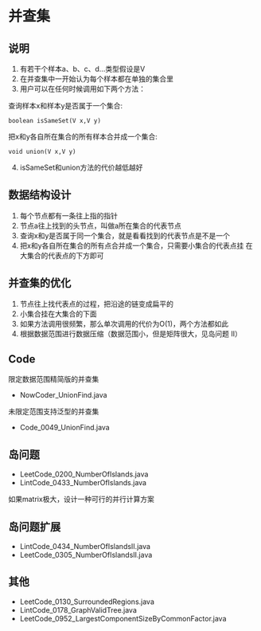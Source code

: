 # 并查集

## 说明

1. 有若干个样本a、b、c、d…类型假设是V
2. 在并查集中一开始认为每个样本都在单独的集合里
3. 用户可以在任何时候调用如下两个方法：

查询样本x和样本y是否属于一个集合:

```
boolean isSameSet(V x,V y)
```

把x和y各自所在集合的所有样本合并成一个集合:

```
void union(V x,V y) 
```

4. isSameSet和union方法的代价越低越好

## 数据结构设计

1. 每个节点都有一条往上指的指针
2. 节点a往上找到的头节点，叫做a所在集合的代表节点
3. 查询x和y是否属于同一个集合，就是看看找到的代表节点是不是一个
4. 把x和y各自所在集合的所有点合并成一个集合，只需要小集合的代表点挂 在大集合的代表点的下方即可

## 并查集的优化

1. 节点往上找代表点的过程，把沿途的链变成扁平的
2. 小集合挂在大集合的下面
3. 如果方法调用很频繁，那么单次调用的代价为O(1)，两个方法都如此
4. 根据数据范围进行数据压缩（数据范围小，但是矩阵很大，见岛问题 II）

## Code

限定数据范围精简版的并查集

- NowCoder_UnionFind.java

未限定范围支持泛型的并查集

- Code_0049_UnionFind.java

## 岛问题

- LeetCode_0200_NumberOfIslands.java
- LintCode_0433_NumberOfIslands.java

如果matrix极大，设计一种可行的并行计算方案

## 岛问题扩展

- LintCode_0434_NumberOfIslandsII.java
- LeetCode_0305_NumberOfIslandsII.java

## 其他

- LeetCode_0130_SurroundedRegions.java
- LintCode_0178_GraphValidTree.java
- LeetCode_0952_LargestComponentSizeByCommonFactor.java